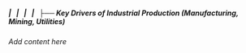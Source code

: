 ##### |   |   |   |   ├── Key Drivers of Industrial Production (Manufacturing, Mining, Utilities)

*Add content here*